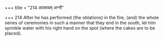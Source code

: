 +++
title = "214 अपसव्यम् अग्नौ"

+++
214	After he has performed (the oblations) in the fire, (and) the whole series of ceremonies in such a manner that they end in the south, let him sprinkle water with his right hand on the spot (where the cakes are to be placed).